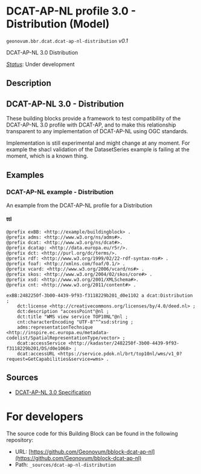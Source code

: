 
# DCAT-AP-NL profile 3.0 - Distribution (Model)

`geonovum.bbr.dcat.dcat-ap-nl-distribution` *v0.1*

DCAT-AP-NL 3.0 Distribution

[*Status*](http://www.opengis.net/def/status): Under development

## Description

## DCAT-AP-NL 3.0 - Distribution

These building blocks provide a framework to test compatibility of the DCAT-AP-NL 3.0 profile with DCAT-AP, and to make this relationship transparent to any implementation of DCAT-AP-NL using OGC standards.


Implementation is still experimental and might change at any moment. For example the shacl validation of the DatasetSeries example is failing at the moment, which is a known thing.



## Examples

### DCAT-AP-NL example - Distribution
An example from the DCAT-AP-NL profile for a Distribution
#### ttl
```ttl
@prefix exBB: <http://example/buildingblock> .
@prefix adms: <http://www.w3.org/ns/adms#>.
@prefix dcat: <http://www.w3.org/ns/dcat#>.
@prefix dcatap: <http://data.europa.eu/r5r/>.
@prefix dct: <http://purl.org/dc/terms/>.
@prefix rdf: <http://www.w3.org/1999/02/22-rdf-syntax-ns#> .
@prefix foaf: <http://xmlns.com/foaf/0.1/> .
@prefix vcard: <http://www.w3.org/2006/vcard/ns#> .
@prefix skos: <http://www.w3.org/2004/02/skos/core#> .
@prefix xsd: <http://www.w3.org/2001/XMLSchema#>.
@prefix cnt: <http://www.w3.org/2011/content#> .

exBB:2482250f-3b00-4439-9f93-f3118229b201_d0e1102 a dcat:Distribution ;
    dct:license <http://creativecommons.org/licenses/by/4.0/deed.nl> ;
    dct:description "accessPoint"@nl ;
    dct:title "WMS view service TOP10NL"@nl ;
    cnt:characterEncoding "UTF-8"^^xsd:string ;
    adms:representationTechnique <http://inspire.ec.europa.eu/metadata-codelist/SpatialRepresentationType/vector> ;
    dcat:accessService <http://kadaster/2482250f-3b00-4439-9f93-f3118229b201/DS/d0e1068> ;
    dcat:accessURL <https://service.pdok.nl/brt/top10nl/wms/v1_0?request=GetCapabilities&service=wms> .
```

## Sources

* [DCAT-AP-NL 3.0 Specification](https://docs.geostandaarden.nl/dcat/dcat-ap-nl30/)

# For developers

The source code for this Building Block can be found in the following repository:

* URL: [https://github.com/Geonovum/bblock-dcat-ap-nl](https://github.com/Geonovum/bblock-dcat-ap-nl)
* Path: `_sources/dcat-ap-nl-distribution`

